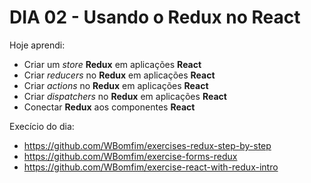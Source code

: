 # DIA 02 - Usando o Redux no React

Hoje aprendi:

- Criar um *store* **Redux** em aplicações **React**
- Criar *reducers* no **Redux** em aplicações **React**
- Criar *actions* no **Redux** em aplicações **React**
- Criar *dispatchers* no **Redux** em aplicações **React**
- Conectar **Redux** aos componentes **React**



Execício do dia: 

- https://github.com/WBomfim/exercises-redux-step-by-step
- https://github.com/WBomfim/exercise-forms-redux
- https://github.com/WBomfim/exercise-react-with-redux-intro

